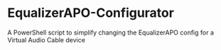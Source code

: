 # EqualizerAPO-Configurator
A PowerShell script to simplify changing the EqualizerAPO config for a Virtual Audio Cable device
